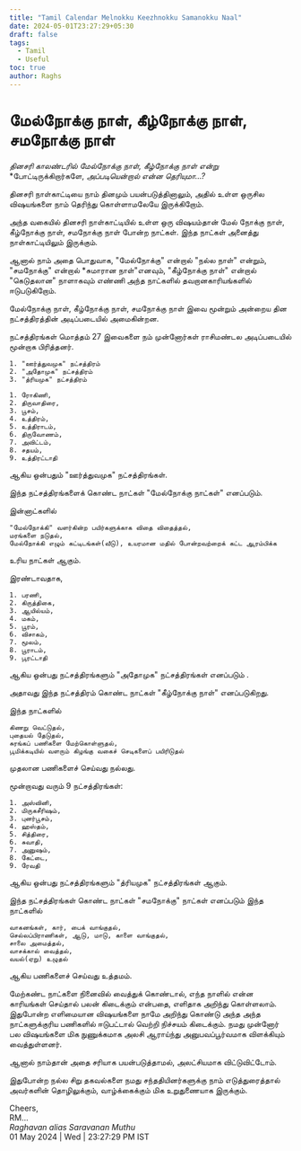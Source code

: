 ```yaml
---
title: "Tamil Calendar Melnokku Keezhnokku Samanokku Naal"
date: 2024-05-01T23:27:29+05:30
draft: false
tags:
  - Tamil
  - Useful
toc: true
author: Raghs
---
```


# மேல்நோக்கு நாள், கீழ்நோக்கு நாள், சமநோக்கு நாள்

*தினசரி காலண்டரில்* *மேல்நோக்கு நாள்,* *கீழ்நோக்கு நாள் என்று* *போட்டிருக்கிறார்களே,
*அப்படியென்றால் என்ன* *தெரியுமா...?*

தினசரி நாள்காட்டியை நாம் தினமும் பயன்படுத்தினாலும், அதில் உள்ள ஒருசில விஷயங்களை நாம் தெரிந்து கொள்ளாமலேயே இருக்கிறோம்.

அந்த வகையில் தினசரி நாள்காட்டியில் உள்ள ஒரு விஷயம்தான் மேல் நோக்கு நாள், கீழ்நோக்கு நாள், சமநோக்கு நாள் போன்ற நாட்கள். இந்த நாட்கள் அனைத்து நாள்காட்டியிலும் இருக்கும்.

ஆனால் நாம் அதை பொதுவாக, "மேல்நோக்கு" என்றால் "நல்ல நாள்" என்றும், "சமநோக்கு" என்றால் *சுமாரான நாள்"எனவும், "கீழ்நோக்கு நாள்" என்றால் "கெடுதலான" நாளாகவும் எண்ணி அந்த நாட்களில் தவறானகாரியங்களில் ஈடுபடுகிறோம்.

<!--more-->

மேல்நோக்கு நாள், கீழ்நோக்கு நாள், சமநோக்கு நாள் இவை மூன்றும் அன்றைய தின நட்சத்திரத்தின் அடிப்படையில் அமைகின்றன.

நட்சத்திரங்கள் மொத்தம் 27 இவைகளை நம் முன்னோர்கள் ராசிமண்டல அடிப்படையில் மூன்றாக பிரித்தனர்.

```
1. "ஊர்த்துவமுக" நட்சத்திரம்
2. "அதோமுக" நட்சத்திரம்
3. "த்ரியமுக" நட்சத்திரம்
```

```
1. ரோகிணி,
2. திருவாதிரை,
3. பூசம்,
4. உத்திரம்,
5. உத்திராடம்,
6. திருவோணம், 
7. அவிட்டம்,
8. சதயம்,
9. உத்திரட்டாதி
```

ஆகிய ஒன்பதும் "ஊர்த்துவமுக" நட்சத்திரங்கள்.

இந்த நட்சத்திரங்களைக் கொண்ட நாட்கள் "மேல்நோக்கு நாட்கள்" எனப்படும்.

இன்னாட்களில்

```
"மேல்நோக்கி" வளர்கின்ற பயிர்களுக்காக விதை விதைத்தல், 
மரங்களை நடுதல், 
மேல்நோக்கி எழும் கட்டிடங்கள்(வீடு), உயரமான மதில் போன்றவற்றைக் கட்ட ஆரம்பிக்க 
```
உரிய நாட்கள் ஆகும்.

இரண்டாவதாக,

```
1. பரணி,
2. கிருத்திகை,
3. ஆயில்யம்,
4. மகம்,
5. பூரம்,
6. விசாகம்,
7. மூலம்,
8. பூராடம்,
9. பூரட்டாதி
```
ஆகிய ஒன்பது நட்சத்திரங்களும் "அதோமுக" நட்சத்திரங்கள் எனப்படும் .

அதாவது இந்த நட்சத்திரம் கொண்ட நாட்கள் "கீழ்நோக்கு நாள்" எனப்படுகிறது.

இந்த நாட்களில் 

```
கிணறு வெட்டுதல், 
புதையல் தேடுதல், 
சுரங்கப் பணிகளை மேற்கொள்ளுதல், 
பூமிக்கடியில் வளரும் கிழங்கு வகைச் செடிகளைப் பயிரிடுதல் 
```
முதலான பணிகளைச் செய்வது நல்லது.

மூன்றாவது வரும் 9 நட்சத்திரங்கள்:

```
1. அஸ்வினி,
2. மிருகசீரிஷம்,
3. புனர்பூசம்,
4. ஹஸ்தம்,
5. சித்திரை,
6. சுவாதி,
7. அனுஷம்,
8. கேட்டை,
9. ரேவதி
```
ஆகிய ஒன்பது நட்சத்திரங்களும் "த்ரியமுக" நட்சத்திரங்கள் ஆகும்.

இந்த நட்சத்திரங்கள் கொண்ட நாட்கள் "சமநோக்கு" நாட்கள் எனப்படும் இந்த நாட்களில் 

```
வாகனங்கள், கார், பைக் வாங்குதல், 
செல்லப்பிராணிகள், ஆடு, மாடு, காளை வாங்குதல், 
சாலை அமைத்தல், 
வாசக்கால் வைத்தல், 
வயல்(ஏறு) உழுதல் 
```
ஆகிய பணிகளைச் செய்வது உத்தமம்.

மேற்கண்ட நாட்களை நினைவில் வைத்துக் கொண்டால், எந்த நாளில் என்ன காரியங்கள் செய்தால் பலன் கிடைக்கும் என்பதை, எளிதாக அறிந்து கொள்ளலாம். இதுபோன்ற எளிமையான விஷயங்களை நாமே அறிந்து கொண்டு அந்த அந்த நாட்களுக்குரிய பணிகளில் ஈடுபட்டால் வெற்றி நிச்சயம் கிடைக்கும். நமது முன்னோர் பல விஷயங்களை மிக நுணுக்கமாக அலசி ஆராய்ந்து அனுபவப்பூர்வமாக விளக்கியும் வைத்துள்ளனர்.

ஆனால் நாம்தான் அதை சரியாக பயன்படுத்தாமல்,  அலட்சியமாக விட்டுவிட்டோம்.

இதுபோன்ற நல்ல சிறு தகவல்களை நமது சந்ததியினர்களுக்கு நாம் எடுத்துரைத்தால் அவர்களின் தொழிலுக்கும்,  வாழ்க்கைக்கும் மிக உறுதுணையாக இருக்கும்.


Cheers,\
RM...\
_Raghavan alias Saravanan Muthu_\
01 May 2024 | Wed | 23:27:29 PM IST
